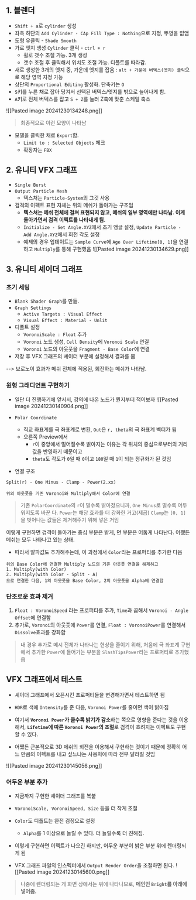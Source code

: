 
## 1. 블렌더
- `Shift + a`로 `cylinder` 생성
- 좌측 하단의 `Add Cylinder - CAp Fill Type : Nothing`으로 지정, 뚜껑을 없앰
- 도형 우클릭 - `Shade Smooth`
- 가로 엣지 생성 `Cylinder` 클릭 -  `ctrl + r`
	- 휠로 갯수 조절 가능. 3개 생성
	- 갯수 조절 후 클릭해서 위치도 조절 가능. 디폴트를 따라감.
- 새로 생성한 3개의 엣지 중, 가운데 엣지를 잡음 : `alt + 가운데 버텍스(엣지) 클릭`으로 해당 영역 지정 가능
- 상단의 `Proportional Editing` 활성화. 단축키는 `O`
- `S`키를 누른 채로 잡아 당겨서 선택된 버텍스/엣지를 밖으로 늘어나게 함.
- `A`키로 전체 버텍스를 잡고 `S + Z`를 눌러 Z축에 맞춘 스케일 축소

![[Pasted image 20241230134248.png]]
> 최종적으로 이런 모양이 나타남

- 모델을 클릭한 채로 `Export`함. 
	- `Limit to : Selected Objects` 체크
	- 확장자는 `FBX`

## 2. 유니티 VFX 그래프
- `Single Burst`
- `Output Particle Mesh`
	- 텍스처는 `Particle-System`의 그것 사용
- 검격의 이펙트 표현 자체는 위의 메쉬가 돌아가는 구조임
	- **텍스쳐는 메쉬 전체에 걸쳐 표현되지 않고, 메쉬의 일부 영역에만 나타남. 이게 돌아가면서 검격 이펙트를 나타내게 됨.**
	- `Initialize - Set Angle.XYZ`에서 초기 앵글 설정, `Update Particle - Add Angle.XYZ`에서 회전 각도 설정
	- 예제의 경우 업데이트는 `Sample Curve`에 `Age Over Lifetime[0, 1]`을 연결하고 `Multiply`를 통해 구현했음
![[Pasted image 20241230134629.png]]


## 3. 유니티 셰이더 그래프

### 초기 세팅
- `Blank Shader Graph`를 만듦.
- `Graph Settings`
	- `Active Targets : Visual Effect`
	- `Visual Effect : Material - Unlit`
- 디폴트 설정
	- `VoronoiScale : Float` 추가
	- `Voronoi` 노드 생성, `Cell Density`에 `Voronoi Scale` 연결
	- `Voronoi` 노드의 아웃풋을 `Fragment - Base Color`에 연결
- 저장 후 VFX 그래프의 셰이더 부분에 설정해서 결과를 봄

--> 보로노이 효과가 메쉬 전체에 적용된, 회전하는 메쉬가 나타남.

### 원형 그래디언트 구현하기
- 일단 더 진행하기에 앞서서, 강의에 나온 노드가 뭔지부터 적어보자
![[Pasted image 20241230140904.png]]

- `Polar Coordinate`
	- 직교 좌표계를 극 좌표계로 변환, `Out`은 `r, theta`의 극 좌표계 벡터가 됨
	- 오른쪽 Preview에서 
		- `r`이 중앙에서 멀어질수록 밝아지는 이유는 각 위치의 중심으로부터의 거리 값을 반영하기 때문이고
		- `theta`도 각도가 `0`일 때 `0`이고 `180`일 때 `1`이 되는 정규화가 된 것임

- 연결 구조
```
Split(r) - One Minus - Clamp - Power(2.xx) 

위의 아웃풋을 기존 Voronoi와 Multiply해서 Color에 연결
```
> 기존 `PolarCoordinate`의 `r`이 멀수록 밝아졌으니까, `One Minus`로 멀수록 어두워지도록 바꾼 다.
> `Power`는 해당 효과를 더 강화한 거고(제곱)
> `Clamp`는 `[0, 1]`을 벗어나는 값들은 제거해주기 위해 넣은 거임

이렇게 구현하면 검격이 돌아가는 중심 부분은 밝게, 먼 부분은 어둡게 나타난다. 어쨌든 메쉬는 모두 나타나고 있는 상태.

- 따라서 알파값도 추가해주는데, 이 과정에서 `Color`라는 프로퍼티를 추가한 다음
```
위의 Base Color에 연결한 Multiply 노드의 기존 아웃풋 연결을 해제하고
1. Multiply(with Color)
2. Multiply(with Color - Split - A)
으로 연결한 다음, 1의 아웃풋을 Base Color, 2의 아웃풋을 Alpha에 연결함
```

### 단조로운 효과 제거
 1. `Float : VoronoiSpeed` 라는 프로퍼티를 추가, `Time`과 곱해서 `Voronoi - Angle Offset`에 연결함
2. 추가로, `Voronoi`의 아웃풋에 `Power`를 연결, `Float : VoronoiPower`를 연결해서 `Dissolve`효과를 강화함


> 내 경우 추가로 메시 전체가 나타나는 현상을 줄이기 위해, 처음에 극 좌표계 구현에서 추가한 `Power`에 들어가는 부분을 `SlashTipsPower`라는 프로퍼티로 추가했음

## VFX 그래프에서 테스트
- 셰이더 그래프에서 오픈시킨 프로퍼티들을 변경해가면서 테스트하면 됨
- `HDR`로 색에 `Intensity`를 준 다음, `Voronoi Power`를 줄이면 색이 밝아짐
- 여기서 **`Voronoi Power`가 클수록 밝기가 감소**하는 쪽으로 영향을 준다는 것을 이용해서, **`Lifetime`에 따른 `Voronoi Power`의 조절**로 검격이 흐려지는 이펙트도 구현할 수 있다.

- 어쨌든 근본적으로 3D 메쉬의 회전을 이용해서 구현하는 것이기 때문에 정확히 어느 만큼의 이펙트를 내고 싶느냐는 사용처에 따라 전부 달라질 것임

![[Pasted image 20241230145056.png]]

### 어두운 부분 추가
- 지금까지 구현한 셰이더 그래프를 복붙
- `VoronoiScale, VoronoiSpeed, Size` 등을 더 작게 조절
- `Color`도 디폴트는 완전 검정으로 설정
	- `Alpha`를 1 이상으로 늘릴 수 있다. 더 늘릴수록 더 진해짐.

- 이렇게 구현하면 이펙트가 나오긴 하지만, 어두운 부분이 밝은 부분 위에 렌더링되게 됨
- VFX 그래프 파일의 인스펙터에서 `Output Render Order`을 조절하면 된다.
![[Pasted image 20241230145600.png]]
> 나중에 렌더링되는 게 화면 상에서는 위에 나타나므로, **메인인 `Bright`를 아래에 넣어줌.**


